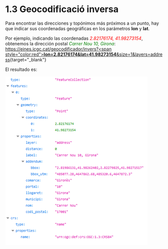 # 1.3 Geocodificació inversa
Para encontrar las direcciones y topónimos más próximos a un punto, hay que indicar sus coordenadas geográficas en los parámetros **lon** y **lat**.

Por ejemplo, indicando las coordenadas <span style="color:red">*2.82176174, 41.98273154*</span>, obtenemos la dirección postal <span style="color:green">*Carrer Nou 10, Girona*</span>:
[https://eines.icgc.cat/geocodificador/invers?<span style="color:red">**lon=2.82176174&lat=41.98273154**</span>&size=1&layers=address](https://eines.icgc.cat/geocodificador/invers?lon=2.82176174&lat=41.98273154&size=1&layers=address){target="_blank"}

El resultado es:

![](img/invers4.png)